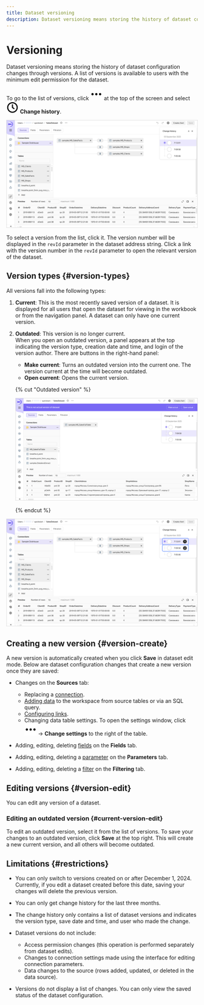 ```yaml
---
title: Dataset versioning
description: Dataset versioning means storing the history of dataset configuration changes through versions. A list of versions is available to users with the minimum {{ permission-write }} access permissions to the dataset.
---
```


# Versioning

Dataset versioning means storing the history of dataset configuration changes through versions. A list of versions is available to users with the minimum edit permission for the dataset.

To go to the list of versions, click ![image](../../_assets/console-icons/ellipsis.svg) at the top of the screen and select ![image](../../_assets/console-icons/clock.svg) **Change history**.

![image](../../_assets/datalens/concepts/dataset-version-list.png)

To select a version from the list, click it. The version number will be displayed in the `revId` parameter in the dataset address string. Click a link with the version number in the `revId` parameter to open the relevant version of the dataset.

## Version types {#version-types}

All versions fall into the following types:

1. **Current**: This is the most recently saved version of a dataset. It is displayed for all users that open the dataset for viewing in the workbook or from the navigation panel. A dataset can only have one current version.
1. **Outdated**: This version is no longer current.  
   When you open an outdated version, a panel appears at the top indicating the version type, creation date and time, and login of the version author. There are buttons in the right-hand panel:

   * **Make current**: Turns an outdated version into the current one. The version current at the time will become outdated.
   * **Open current**: Opens the current version.
   
   {% cut "Outdated version" %}

   ![image](../../_assets/datalens/concepts/dataset-irrelevant-version.png)

   {% endcut %}

![image](../../_assets/datalens/concepts/dataset-version-types.png)

## Creating a new version {#version-create}

A new version is automatically created when you click **Save** in dataset edit mode. Below are dataset configuration changes that create a new version once they are saved:

* Changes on the **Sources** tab:

  * Replacing a [connection](../concepts/connection.md).
  * [Adding data](../dataset/create-dataset.md#add-data) to the workspace from source tables or via an SQL query.
  * [Configuring links](../dataset/create-dataset.md#links).
  * Changing data table settings. To open the settings window, click ![image](../../_assets/console-icons/ellipsis.svg) → **Change settings** to the right of the table.

* Adding, editing, deleting [fields](../dataset/create-dataset.md#field-operations) on the **Fields** tab.
* Adding, editing, deleting a [parameter](../dataset/create-dataset.md#add-parameters) on the **Parameters** tab.
* Adding, editing, deleting a [filter](../dataset/create-dataset.md#add-filters) on the **Filtering** tab.

## Editing versions {#version-edit}

You can edit any version of a dataset.

### Editing an outdated version {#current-version-edit}

To edit an outdated version, select it from the list of versions. To save your changes to an outdated version, click **Save** at the top right. This will create a new current version, and all others will become outdated.

## Limitations {#restrictions}

* You can only switch to versions created on or after December 1, 2024. Currently, if you edit a dataset created before this date, saving your changes will delete the previous version.
* You can only get change history for the last three months.
* The change history only contains a list of dataset versions and indicates the version type, save date and time, and user who made the change.
* Dataset versions do not include:

  * Access permission changes (this operation is performed separately from dataset edits).
  * Changes to connection settings made using the interface for editing connection parameters.
  * Data changes to the source (rows added, updated, or deleted in the data source).

* Versions do not display a list of changes. You can only view the saved status of the dataset configuration.